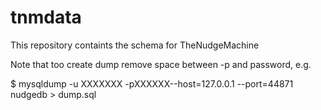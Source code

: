 tnmdata
=======

This repository containts the schema for TheNudgeMachine

Note that too create dump remove space between -p and password, e.g.

$ mysqldump -u XXXXXXX -pXXXXXX--host=127.0.0.1 --port=44871 nudgedb > dump.sql
